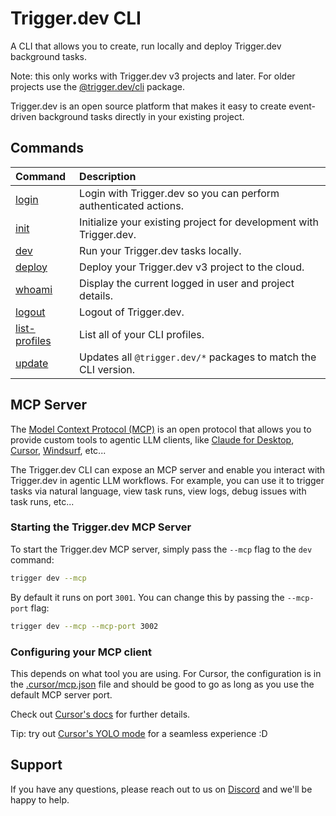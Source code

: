 # Trigger.dev CLI

A CLI that allows you to create, run locally and deploy Trigger.dev background tasks.

Note: this only works with Trigger.dev v3 projects and later. For older projects use the [@trigger.dev/cli](https://www.npmjs.com/package/@trigger.dev/cli) package.

Trigger.dev is an open source platform that makes it easy to create event-driven background tasks directly in your existing project.

## Commands

| Command                                                              | Description                                                        |
| :------------------------------------------------------------------- | :----------------------------------------------------------------- |
| [login](https://trigger.dev/docs/cli-login-commands)                 | Login with Trigger.dev so you can perform authenticated actions.   |
| [init](https://trigger.dev/docs/cli-init-commands)                   | Initialize your existing project for development with Trigger.dev. |
| [dev](https://trigger.dev/docs/cli-dev-commands)                     | Run your Trigger.dev tasks locally.                                |
| [deploy](https://trigger.dev/docs/cli-deploy-commands)               | Deploy your Trigger.dev v3 project to the cloud.                   |
| [whoami](https://trigger.dev/docs/cli-whoami-commands)               | Display the current logged in user and project details.            |
| [logout](https://trigger.dev/docs/cli-logout-commands)               | Logout of Trigger.dev.                                             |
| [list-profiles](https://trigger.dev/docs/cli-list-profiles-commands) | List all of your CLI profiles.                                     |
| [update](https://trigger.dev/docs/cli-update-commands)               | Updates all `@trigger.dev/*` packages to match the CLI version.    |

## MCP Server

The [Model Context Protocol (MCP)](https://modelcontextprotocol.io/introduction) is an open protocol that allows you to provide custom tools
to agentic LLM clients, like [Claude for Desktop](https://docs.anthropic.com/en/docs/claude-for-desktop/overview), [Cursor](https://www.cursor.com/), [Windsurf](https://windsurf.com/), etc...

The Trigger.dev CLI can expose an MCP server and enable you interact with Trigger.dev in agentic LLM workflows. For example, you can use
it to trigger tasks via natural language, view task runs, view logs, debug issues with task runs, etc...

### Starting the Trigger.dev MCP Server

To start the Trigger.dev MCP server, simply pass the `--mcp` flag to the `dev` command:

```bash
trigger dev --mcp
```

By default it runs on port `3001`. You can change this by passing the `--mcp-port` flag:

```bash
trigger dev --mcp --mcp-port 3002
```

### Configuring your MCP client

This depends on what tool you are using. For Cursor, the configuration is in the [.cursor/mcp.json](../../.cursor/mcp.json) file
and should be good to go as long as you use the default MCP server port.

Check out [Cursor's docs](https://docs.cursor.com/context/model-context-protocol) for further details.

Tip: try out [Cursor's YOLO mode](https://docs.cursor.com/context/model-context-protocol#yolo-mode) for a seamless experience :D

## Support

If you have any questions, please reach out to us on [Discord](https://trigger.dev/discord) and we'll be happy to help.
